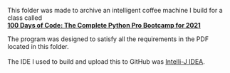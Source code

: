 This folder was made to archive an intelligent coffee machine I build for a class called<br>
<a href="https://www.udemy.com/share/103IHM3@7q30-9uvz1vP9aCQ6OxIoR-uv_yY8En0h0mYdFqR90jKPxnIuEGq1HgqZ0dP6k9f0g==/"><b>100 Days of Code: The Complete Python Pro Bootcamp for 2021</b></a>

The program was designed to satisfy all the requirements in the PDF located in this folder.<br>
<br>
The IDE I used to build and upload this to GitHub was <a href="https://www.jetbrains.com/idea/">Intelli-J IDEA</a>.
